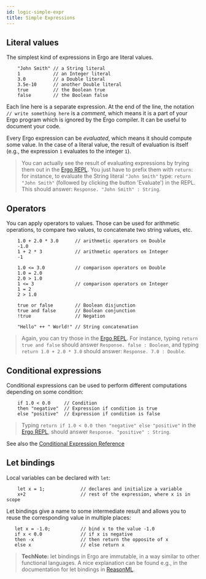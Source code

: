```yaml
---
id: logic-simple-expr
title: Simple Expressions
---
```


## Literal values

The simplest kind of expressions in Ergo are literal values.

```ergo
    "John Smith" // a String literal
    1            // an Integer literal
    3.0          // a Double literal
    3.5e-10      // another Double literal
    true         // the Boolean true
    false        // the Boolean false
```

Each line here is a separate expression. At the end of the line, the notation `// write something here` is a _comment_, which means it is a part of your Ergo program which is ignored by the Ergo compiler. It can be useful to document your code.

Every Ergo expression can be _evaluated_, which means it should compute some value. In the case of a literal value, the result of evaluation is itself (e.g., the expression `1` evaluates to the integer `1`).

> You can actually see the result of evaluating expressions by trying them out in the [Ergo REPL](https://ergorepl.netlify.com). You just have to prefix them with `return`: for instance, to evaluate the String literal `"John Smith"` type: `return "John Smith"` (followed by clicking the button 'Evaluate') in the REPL. This should answer: `Response. "John Smith" : String`.

## Operators

You can apply operators to values. Those can be used for arithmetic operations, to compare two values, to concatenate two string values, etc.

```ergo
    1.0 + 2.0 * 3.0      // arithmetic operators on Double
    -1.0
    1 + 2 * 3            // arithmetic operators on Integer
    -1

    1.0 <= 3.0           // comparison operators on Double
    1.0 = 2.0
    2.0 > 1.0
    1 <= 3               // comparison operators on Integer
    1 = 2
    2 > 1.0

    true or false        // Boolean disjunction
    true and false       // Boolean conjunction
    !true                // Negation

    "Hello" ++ " World!" // String concatenation
```

> Again, you can try those in the [Ergo REPL](https://ergorepl.netlify.com). For instance, typing `return true and false` should answer `Response. false : Boolean`, and typing `return 1.0 + 2.0 * 3.0` should answer: `Response. 7.0 : Double`.

## Conditional expressions

Conditional expressions can be used to perform different computations depending on some condition:

```ergo
    if 1.0 < 0.0     // Condition
    then "negative"  // Expression if condition is true
    else "positive"  // Expression if condition is false
```

> Typing `return if 1.0 < 0.0 then "negative" else "positive"` in the [Ergo REPL](https://ergorepl.netlify.com), should answer `Response. "positive" : String`.

See also the [Conditional Expression Reference](ergo-reference.html#condition-expressions)

## Let bindings

Local variables can be declared with `let`:

```ergo
    let x = 1;             // declares and initialize a variable
    x+2                    // rest of the expression, where x is in scope
```

Let bindings give a name to some intermediate result and allows you to reuse the corresponding value in multiple places:

```ergo
   let x = -1.0;           // bind x to the value -1.0
   if x < 0.0              // if x is negative
   then -x                 // then return the opposite of x
   else x                  // else return x
```

> **TechNote:** let bindings in Ergo are immutable, in a way similar to other functional languages. A nice explanation can be found e.g., in the documentation for let bindings in [ReasonML](https://reasonml.github.io/docs/en/let-binding).

